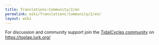 ```yaml
---
title: Translations:Community/2/en
permalink: wiki/Translations:Community/2/en/
layout: wiki
---
```


For discussion and community support join the [TidalCycles
community](https://toplap.lurk.org/c/communities/tidalcycles) on
<https://toplap.lurk.org/>
